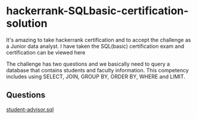 # hackerrank-SQLbasic-certification-solution
It's amazing to take hackerrank certification and to accept the challenge as a Junior data analyst. I have taken the SQL(basic) certification exam and certification can be viewed here 

The challenge has two questions and we basically need to query a database that contains students and faculty information. This competency includes using SELECT, JOIN, GROUP BY, ORDER BY, WHERE and LIMIT. 

## Questions 
[student-advisor.sql](https://github.com/binodkshetry/hackerrank-SQLbasic-certification-solution/blob/main/student-advisor.sql)

